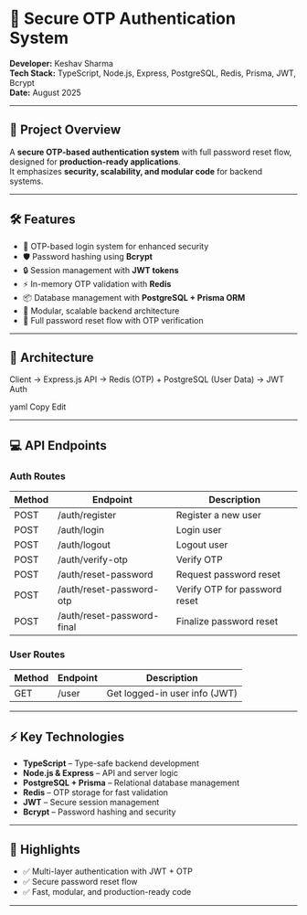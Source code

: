 # 🔐 Secure OTP Authentication System

**Developer:** Keshav Sharma  
**Tech Stack:** TypeScript, Node.js, Express, PostgreSQL, Redis, Prisma, JWT, Bcrypt  
**Date:** August 2025  

---

## 🚀 Project Overview
A **secure OTP-based authentication system** with full password reset flow, designed for **production-ready applications**.  
It emphasizes **security, scalability, and modular code** for backend systems.

---

## 🛠 Features
- 🔑 OTP-based login system for enhanced security  
- 🛡 Password hashing using **Bcrypt**  
- 🔒 Session management with **JWT tokens**  
- ⚡ In-memory OTP validation with **Redis**  
- 📦 Database management with **PostgreSQL + Prisma ORM**  
- 🔄 Modular, scalable backend architecture  
- 🔁 Full password reset flow with OTP verification  

---

## 📂 Architecture
Client → Express.js API → Redis (OTP) + PostgreSQL (User Data) → JWT Auth

yaml
Copy
Edit

---

## 💻 API Endpoints

### Auth Routes
| Method | Endpoint                   | Description                                  |
|--------|----------------------------|----------------------------------------------|
| POST   | /auth/register             | Register a new user                          |
| POST   | /auth/login                | Login user                                   |
| POST   | /auth/logout               | Logout user                                  |
| POST   | /auth/verify-otp           | Verify OTP                                   |
| POST   | /auth/reset-password       | Request password reset                       |
| POST   | /auth/reset-password-otp   | Verify OTP for password reset                |
| POST   | /auth/reset-password-final | Finalize password reset                      |

### User Routes
| Method | Endpoint | Description                     |
|--------|----------|---------------------------------|
| GET    | /user    | Get logged-in user info (JWT)   |

---

## ⚡ Key Technologies
- **TypeScript** – Type-safe backend development  
- **Node.js & Express** – API and server logic  
- **PostgreSQL + Prisma** – Relational database management  
- **Redis** – OTP storage for fast validation  
- **JWT** – Secure session management  
- **Bcrypt** – Password hashing and security  

---

## 📝 Highlights
- ✅ Multi-layer authentication with JWT + OTP  
- ✅ Secure password reset flow  
- ✅ Fast, modular, and production-ready code  

---
